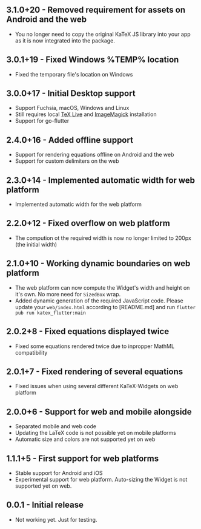 ## 3.1.0+20 - Removed requirement for assets on Android and the web

 * You no longer need to copy the original KaTeX JS library into your app as it is now integrated into the package.

## 3.0.1+19 - Fixed Windows %TEMP% location

 * Fixed the temporary file's location on Windows

## 3.0.0+17 - Initial Desktop support

 * Support Fuchsia, macOS, Windows and Linux
 * Still requires local [TeX Live](https://www.tug.org/texlive/) and [ImageMagick](https://imagemagick.org/index.php) installation
 * Support for go-flutter

## 2.4.0+16 - Added offline support

 * Support for rendering equations offline on Android and the web
 * Support for custom delimiters on the web

## 2.3.0+14 - Implemented automatic width for web platform

 * Implemented automatic width for the web platform

## 2.2.0+12 - Fixed overflow on web platform

 * The compution ot the required width is now no longer limited to 200px (the initial width)

## 2.1.0+10 - Working dynamic boundaries on web platform

 * The web platform can now compute the Widget's width and height on it's own. No more need for `SizedBox` wrap.
 * Added dynamic generation of the required JavaScript code. Please update your `web/index.html` according to [README.md] and run `flutter pub run katex_flutter:main`

## 2.0.2+8 - Fixed equations displayed twice

 * Fixed some equations rendered twice due to inpropper MathML compatibility

## 2.0.1+7 - Fixed rendering of several equations

 * Fixed issues when using several different KaTeX-Widgets on web platform

## 2.0.0+6 - Support for web and mobile alongside

 * Separated mobile and web code
 * Updating the LaTeX code is not possible yet on mobile platforms
 * Automatic size and colors are not supported yet on web

## 1.1.1+5 - First support for web platforms

* Stable support for Android and iOS
* Experimental support for web platform. Auto-sizing the Widget is not supported yet on web.

## 0.0.1 - Initial release

* Not working yet. Just for testing.
